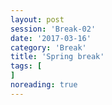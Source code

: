 ```yaml
--- 
layout: post 
session: 'Break-02' 
date: '2017-03-16' 
category: 'Break' 
title: 'Spring break' 
tags: [] 
noreading: true
--- 
```


<excerpt/>
